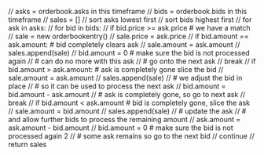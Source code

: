 // asks = orderbook.asks in this timeframe
// bids = orderbook.bids in this timeframe
// sales = []
// sort asks lowest first
// sort bids highest first
// for ask in asks:
// for bid in bids:
// if bid.price >= ask.price # we have a match
// sale = new orderbookentry()
// sale.price = ask.price
// if bid.amount == ask.amount: # bid completely clears ask
// sale.amount = ask.amount
// sales.append(sale)
// bid.amount = 0 # make sure the bid is not processed again
// # can do no more with this ask
// # go onto the next ask
// break
// if bid.amount > ask.amount: # ask is completely gone slice the bid
// sale.amount = ask.amount
// sales.append(sale)
// # we adjust the bid in place
// # so it can be used to process the next ask
// bid.amount = bid.amount - ask.amount
// # ask is completely gone, so go to next ask
// break
// if bid.amount < ask.amount # bid is completely gone, slice the ask
// sale.amount = bid.amount
// sales.append(sale)
// # update the ask
// # and allow further bids to process the remaining amount
// ask.amount = ask.amount - bid.amount
// bid.amount = 0 # make sure the bid is not processed again
2
// # some ask remains so go to the next bid
// continue
// return sales